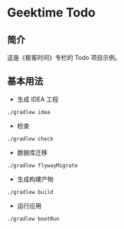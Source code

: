 # Geektime Todo

## 简介

这是《极客时间》专栏的 Todo 项目示例。

## 基本用法

* 生成 IDEA 工程

```shell
./gradlew idea
```

* 检查

```shell
./gradlew check
```

* 数据库迁移

```shell
./gradlew flywayMigrate
```

* 生成构建产物

```shell
./gradlew build
```

* 运行应用

```shell
./gradlew bootRun
```